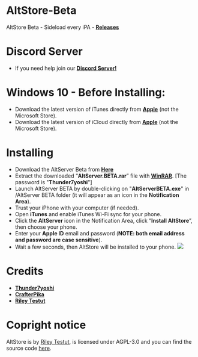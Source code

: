 # AltStore-Beta
AltStore Beta - Sideload every iPA - **[Releases](https://github.com/Thunder7yoshi/AltStore-Beta/releases/latest)**

# Discord Server
- If you need help join our **[Discord Server!](https://discord.gg/kzPPbsw)**

# Windows 10 - Before Installing:
- Download the latest version of iTunes directly from **[Apple](https://github.com/Thunder7yoshi/Files/raw/master/Apple/iTunes64Setup.exe)** (not the Microsoft Store).
- Download the latest version of iCloud directly from **[Apple](https://github.com/Thunder7yoshi/Files/raw/master/Apple/iCloudSetup.exe)** (not the Microsoft Store).
# Installing
- Download the AltServer Beta from **[Here](https://github.com/Thunder7yoshi/AltStore-Beta/releases/download/v1.3.0.0/AltServer.BETA.rar)**
- Extract the downloaded “**AltServer.BETA.rar**” file with **[WinRAR](https://www.rarlab.com/rar/winrar-x64-580.exe)**. [The password is "**Thunder7yoshi**"]
- Launch AltServer BETA by double-clicking on "**AltServerBETA.exe**" in /AltServer BETA folder
  (it will appear as an icon in the **Notification Area**).
- Trust your iPhone with your computer (if needed).
- Open **iTunes** and enable iTunes Wi-Fi sync for your phone.
- Click the **AltServer** icon in the Notification Area, click “**Install AltStore**”, then choose your phone.
- Enter your **Apple ID** email and password (**NOTE: both email address and password are case sensitive**).
- Wait a few seconds, then AltStore will be installed to your phone.
![](https://i.imgur.com/ItyPORZ.png)
# Credits
- **[Thunder7yoshi](https://twitter.com/Thunder7yoshi)**
- **[CrafterPika](https://twitter.com/CrafterPika)**
- **[Riley Testut](https://twitter.com/rileytestut)**

# Copright notice
AltStore is by [Riley Testut](https://twitter.com/rileytestut), is licensed under AGPL-3.0 and you can find the source code [here](https://github.com/rileytestut/AltStore/blob/master/LICENSE).
